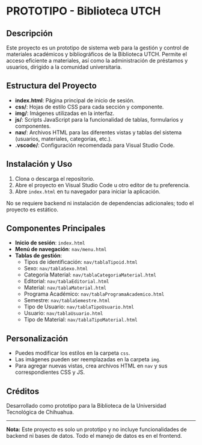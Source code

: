 # PROTOTIPO - Biblioteca UTCH

## Descripción

Este proyecto es un prototipo de sistema web para la gestión y control de materiales académicos y bibliográficos de la Biblioteca UTCH. Permite el acceso eficiente a materiales, así como la administración de préstamos y usuarios, dirigido a la comunidad universitaria.

## Estructura del Proyecto

- **index.html**: Página principal de inicio de sesión.
- **css/**: Hojas de estilo CSS para cada sección y componente.
- **img/**: Imágenes utilizadas en la interfaz.
- **js/**: Scripts JavaScript para la funcionalidad de tablas, formularios y componentes.
- **nav/**: Archivos HTML para las diferentes vistas y tablas del sistema (usuarios, materiales, categorías, etc.).
- **.vscode/**: Configuración recomendada para Visual Studio Code.

## Instalación y Uso

1. Clona o descarga el repositorio.
2. Abre el proyecto en Visual Studio Code u otro editor de tu preferencia.
3. Abre `index.html` en tu navegador para iniciar la aplicación.

No se requiere backend ni instalación de dependencias adicionales; todo el proyecto es estático.

## Componentes Principales

- **Inicio de sesión**: `index.html`
- **Menú de navegación**: `nav/menu.html`
- **Tablas de gestión**:  
  - Tipos de identificación: `nav/tablaTipoid.html`
  - Sexo: `nav/tablaSexo.html`
  - Categoría Material: `nav/tablaCategoriaMaterial.html`
  - Editorial: `nav/tablaEditorial.html`
  - Material: `nav/tablaMaterial.html`
  - Programa Académico: `nav/tablaProgramaAcademico.html`
  - Semestre: `nav/tablaSemestre.html`
  - Tipo de Usuario: `nav/tablaTipoUsuario.html`
  - Usuario: `nav/tablaUsuario.html`
  - Tipo de Material: `nav/tablaTipoMaterial.html`

## Personalización

- Puedes modificar los estilos en la carpeta `css`.
- Las imágenes pueden ser reemplazadas en la carpeta `img`.
- Para agregar nuevas vistas, crea archivos HTML en `nav` y sus correspondientes CSS y JS.

## Créditos

Desarrollado como prototipo para la Biblioteca de la Universidad Tecnológica de Chihuahua.

---

**Nota:** Este proyecto es solo un prototipo y no incluye funcionalidades de backend ni bases de datos. Todo el manejo de datos es en el frontend.
